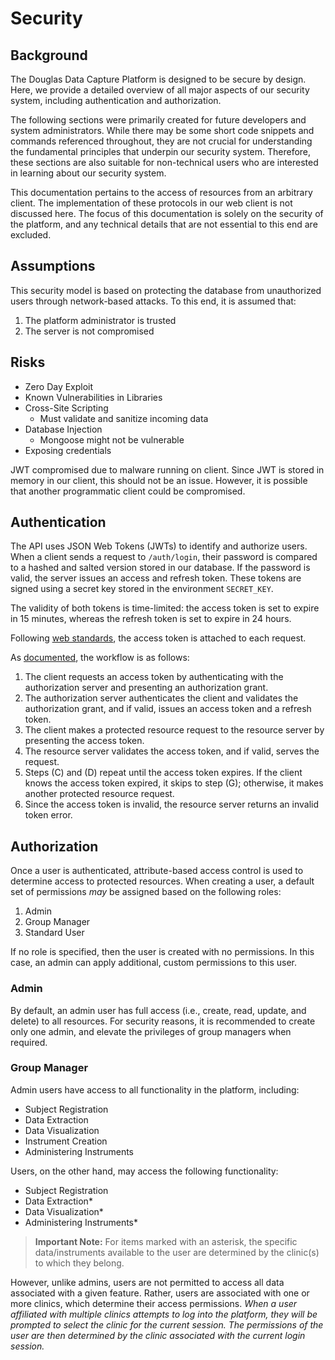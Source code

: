 # Security

## Background

The Douglas Data Capture Platform is designed to be secure by design. Here, we provide a detailed overview of all major aspects of our security system, including authentication and authorization.

The following sections were primarily created for future developers and system administrators. While there may be some short code snippets and commands referenced throughout, they are not crucial for understanding the fundamental principles that underpin our security system. Therefore, these sections are also suitable for non-technical users who are interested in learning about our security system.

This documentation pertains to the access of resources from an arbitrary client. The implementation of these protocols in our web client is not discussed here. The focus of this documentation is solely on the security of the platform, and any technical details that are not essential to this end are excluded.

## Assumptions

This security model is based on protecting the database from unauthorized users through network-based attacks. To this end, it is assumed that:

1. The platform administrator is trusted
2. The server is not compromised

## Risks

- Zero Day Exploit
- Known Vulnerabilities in Libraries
- Cross-Site Scripting
  - Must validate and sanitize incoming data
- Database Injection
  - Mongoose might not be vulnerable
- Exposing credentials

JWT compromised due to malware running on client. Since JWT is stored in memory in our client, this should not be an issue. However, it is possible that another programmatic client could be compromised.

## Authentication

The API uses JSON Web Tokens (JWTs) to identify and authorize users. When a client sends a request to `/auth/login`, their password is compared to a hashed and salted version stored in our database. If the password is valid, the server issues an access and refresh token. These tokens are signed using a secret key stored in the environment `SECRET_KEY`.

The validity of both tokens is time-limited: the access token is set to expire in 15 minutes, whereas the refresh token is set to expire in 24 hours.

Following [web standards](https://www.rfc-editor.org/rfc/rfc6750), the access token is attached to each request.

As [documented](https://www.rfc-editor.org/rfc/rfc6749#section-1.2), the workflow is as follows:

1. The client requests an access token by authenticating with the authorization server and presenting an authorization grant.
2. The authorization server authenticates the client and validates the authorization grant, and if valid, issues an access token and a refresh token.
3. The client makes a protected resource request to the resource server by presenting the access token.
4. The resource server validates the access token, and if valid, serves the request.
5. Steps (C) and (D) repeat until the access token expires. If the client knows the access token expired, it skips to step (G); otherwise, it makes another protected resource request.
6. Since the access token is invalid, the resource server returns an invalid token error.
## Authorization

Once a user is authenticated, attribute-based access control is used to determine access to protected resources. When creating a user, a default set of permissions _may_ be assigned based on the following roles:

1. Admin
2. Group Manager
3. Standard User

If no role is specified, then the user is created with no permissions. In this case, an admin can apply additional, custom permissions to this user.

### Admin

By default, an admin user has full access (i.e., create, read, update, and delete) to all resources. For security reasons, it is recommended to create only one admin, and elevate the privileges of group managers when required.

### Group Manager

Admin users have access to all functionality in the platform, including:

- Subject Registration
- Data Extraction
- Data Visualization
- Instrument Creation
- Administering Instruments

Users, on the other hand, may access the following functionality:

- Subject Registration
- Data Extraction\*
- Data Visualization\*
- Administering Instruments\*

> **Important Note:** For items marked with an asterisk, the specific data/instruments available to the user are determined by the clinic(s) to which they belong.

However, unlike admins, users are not permitted to access all data associated with a given feature. Rather, users are associated with one or more clinics, which determine their access permissions. _When a user affiliated with multiple clinics attempts to log into the platform, they will be prompted to select the clinic for the current session. The permissions of the user are then determined by the clinic associated with the current login session._

